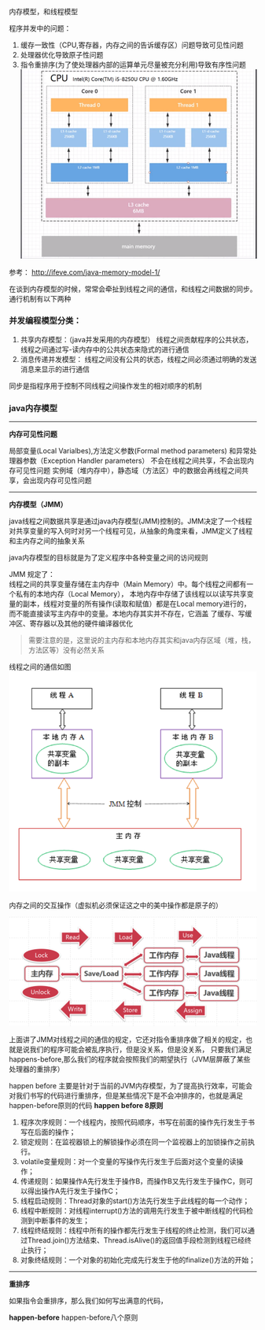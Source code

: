 内存模型，和线程模型

程序并发中的问题：
1. 缓存一致性（CPU,寄存器，内存之间的告诉缓存区）问题导致可见性问题
2. 处理器优化导致原子性问题
3. 指令重排序(为了使处理器内部的运算单元尽量被充分利用)导致有序性问题
![线程通信](../../../etc/jvm/CPU-memory-cache.png)

参考： http://ifeve.com/java-memory-model-1/    

在谈到内存模型的时候，常常会牵扯到线程之间的通信，和线程之间数据的同步。 通行机制有以下两种     
### **并发编程模型分类：**
1. 共享内存模型：（java并发采用的内存模型）
    线程之间贡献程序的公共状态，线程之间通过写-读内存中的公共状态来隐式的进行通信
2. 消息传递并发模型：
    线程之间没有公共的状态，线程之间必须通过明确的发送消息来显示的进行通信

同步是指程序用于控制不同线程之间操作发生的相对顺序的机制

### **java内存模型**
****
**内存可见性问题**  

局部变量(Local Varialbes),方法定义参数(Formal method parameters) 和异常处理器参数（Exception Handler parameters） 不会在线程之间共享，不会出现内存可见性问题
实例域（堆内存中），静态域（方法区）中的数据会再线程之间共享，会出现内存可见性问题  

****
**内存模型（JMM）** 

java线程之间数据共享是通过java内存模型(JMM)控制的。JMM决定了一个线程对共享变量的写入何时对另一个线程可见，从抽象的角度来看，JMM定义了线程和主内存之间的抽象关系         

java内存模型的目标就是为了定义程序中各种变量之间的访问规则

JMM 规定了：    
线程之间的共享变量存储在主内存中（Main Memory）中。每个线程之间都有一个私有的本地内存（Local Memory），
本地内存中存储了该线程以以读写共享变量的副本，线程对变量的所有操作(读取和赋值）都是在Local memory进行的，而不能直接读写主内存中的变量。本地内存其实并不存在，它涵盖 了缓存、写缓冲区、寄存器以及其他的硬件编译器优化

>需要注意的是，这里说的主内存和本地内存其实和java内存区域（堆，栈，方法区等）没有必然关系

线程之间的通信如图
![线程通信](../../../etc/jvm/memory-1.png)

内存之间的交互操作（虚拟机必须保证这之中的美中操作都是原子的） 

![内存之间的交互](../../../etc/jvm/memory-exchange.jpg)

上面讲了JMM对线程之间的通信的规定，它还对指令重排序做了相关的规定，也就是说我们的程序可能会被乱序执行，但是没关系，但是没关系，
只要我们满足happens-before,那么我们的程序就会按照我们的期望执行（JVM层屏蔽了某些处理器的重排序）

happen before 主要是针对于当前的JVM内存模型，为了提高执行效率，可能会对我们书写的代码进行重排序，但是某些情况下是不会冲排序的，也就是满足happen-before原则的代码
**happen before 8原则**
1. 程序次序规则：一个线程内，按照代码顺序，书写在前面的操作先行发生于书写在后面的操作；
2. 锁定规则：在监视器锁上的解锁操作必须在同一个监视器上的加锁操作之前执行。
3. volatile变量规则：对一个变量的写操作先行发生于后面对这个变量的读操作；
4. 传递规则：如果操作A先行发生于操作B，而操作B又先行发生于操作C，则可以得出操作A先行发生于操作C；
5. 线程启动规则：Thread对象的start()方法先行发生于此线程的每一个动作；
6. 线程中断规则：对线程interrupt()方法的调用先行发生于被中断线程的代码检测到中断事件的发生；
7. 线程终结规则：线程中所有的操作都先行发生于线程的终止检测，我们可以通过Thread.join()方法结束、Thread.isAlive()的返回值手段检测到线程已经终止执行；
8. 对象终结规则：一个对象的初始化完成先行发生于他的finalize()方法的开始；

****
**重排序**  

如果指令会重排序，那么我们如何写出满意的代码，

**happen-before**
happen-before八个原则